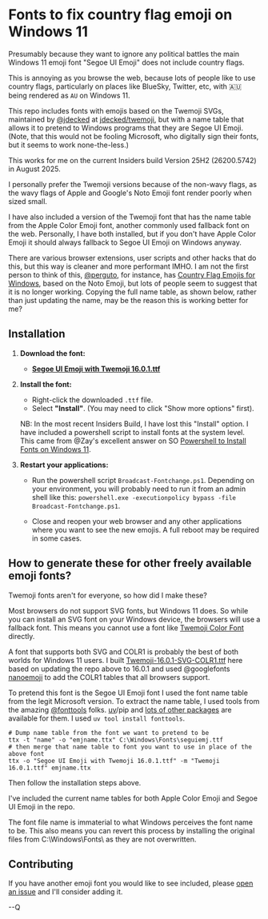 # Fonts to fix country flag emoji on Windows 11

Presumably because they want to ignore any political battles the main Windows 11 emoji font "Segoe UI Emoji" does not include country flags.

This is annoying as you browse the web, because lots of people like to use country flags, particularly on places like BlueSky, Twitter, etc, with 🇦🇺 being rendered as `AU` on Windows 11.

This repo includes fonts with emojis based on the Twemoji SVGs, maintained by [@jdecked](https://github.com/jdecked) at [jdecked/twemoji](https://github.com/jdecked/twemoji), but with a name table that allows it to pretend to Windows programs that they are Segoe UI Emoji. (Note, that this would not be fooling Microsoft, who digitally sign their fonts, but it seems to work none-the-less.)

This works for me on the current Insiders build Version 25H2 (26200.5742) in August 2025.

I personally prefer the Twemoji versions because of the non-wavy flags, as the wavy flags of Apple and Google's Noto Emoji font render poorly when sized small.

I have also included a version of the Twemoji font that has the name table from the Apple Color Emoji font, another commonly used fallback font on the web. Personally, I have both installed, but if you don't have Apple Color Emoji it should always fallback to Segoe UI Emoji on Windows anyway.

There are various browser extensions, user scripts and other hacks that do this, but this way is cleaner and more performant IMHO. I am not the first person to think of this, [@perguto](https://github.com/perguto), for instance, has [Country Flag Emojis for Windows](https://github.com/perguto/Country-Flag-Emojis-for-Windows), based on the Noto Emoji, but lots of people seem to suggest that it is no longer working. Copying the full name table, as shown below, rather than just updating the name, may be the reason this is working better for me?

## Installation

1.  **Download the font:**
    *   [**Segoe UI Emoji with Twemoji 16.0.1.ttf**](https://github.com/quarrel/broken-flag-emojis-win11-twemoji/raw/refs/heads/main/Segoe%20UI%20Emoji%20with%20Twemoji%2016.0.1.ttf)

2.  **Install the font:**
    *   Right-click the downloaded `.ttf` file.
    *   Select **"Install"**. (You may need to click "Show more options" first).
    
    NB: In the most recent Insiders Build, I have lost this "Install" option. I have included a powershell script to install fonts at the system level. This came from @Zay's excellent answer on SO [Powershell to Install Fonts on Windows 11](https://stackoverflow.com/questions/77829662/a-powershell-script-to-install-fonts-on-windows-11).

3.  **Restart your applications:**
    *   Run the powershell script `Broadcast-Fontchange.ps1`. Depending on your environment, you will probably need to run it from an admin shell like this: `powershell.exe -executionpolicy bypass -file Broadcast-Fontchange.ps1`.

    *   Close and reopen your web browser and any other applications where you want to see the new emojis. A full reboot may be required in some cases.

## How to generate these for other freely available emoji fonts?

Twemoji fonts aren't for everyone, so how did I make these?

Most browsers do not support SVG fonts, but Windows 11 does. So while you can install an SVG font on your Windows device, the browsers will use a fallback font. This means you cannot use a font like [Twemoji Color Font](https://github.com/13rac1/twemoji-color-font) directly.

A font that supports both SVG and COLR1 is probably the best of both worlds for Windows 11 users. I built [Twemoji-16.0.1-SVG-COLR1.ttf](./Twemoji-16.0.1-SVG-COLR1.ttf) here based on updating the repo above to 16.0.1 and used @googlefonts [nanoemoji](https://github.com/googlefonts/nanoemoji) to add the COLR1 tables that all browsers support.

To pretend this font is the Segoe UI Emoji font I used the font name table from the legit Microsoft version. To extract the name table, I used tools from the amazing [@fonttools](https://github.com/fonttools) folks. [uv](https://docs.astral.sh/uv/getting-started/installation/)/pip and [lots of other packages](https://github.com/fonttools/fonttools?tab=readme-ov-file#installation) are available for them. I used `uv tool install fonttools`.

```
# Dump name table from the font we want to pretend to be
ttx -t "name" -o "emjname.ttx" C:\Windows\Fonts\seguiemj.ttf
# then merge that name table to font you want to use in place of the above font
ttx -o "Segoe UI Emoji with Twemoji 16.0.1.ttf" -m "Twemoji 16.0.1.ttf" emjname.ttx
```

Then follow the installation steps above.

I've included the current name tables for both Apple Color Emoji and Segoe UI Emoji in the repo.

The font file name is immaterial to what Windows perceives the font name to be. This also means you can revert this process by installing the original files from C:\Windows\Fonts\ as they are not overwritten.

## Contributing

If you have another emoji font you would like to see included, please [open an issue](https://github.com/quarrel/ColourFlagEmojis/issues/new) and I'll consider adding it.


--Q
